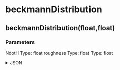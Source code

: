 # beckmannDistribution

## beckmannDistribution(float,float)

### Parameters

NdotH
  Type: float
roughness
  Type: float
  Type: float

<details><summary>JSON</summary>

```
{
  "Type": "beckmannDistribution(float,float)",
  "Name": "beckmannDistribution(float,float)",
  "Category": 7,
  "InputPins": [
    {
      "Connection": null,
      "Id": "NdotH",
      "Type": "float"
    },
    {
      "Connection": null,
      "Id": "roughness",
      "Type": "float"
    },
    {
      "Connection": null,
      "Id": "",
      "Type": "float"
    }
  ],
  "OutputPins": []
}
```

</details>

